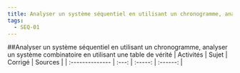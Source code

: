 ```yaml
---
title: Analyser un système séquentiel en utilisant un chronogramme, analyser un système combinatoire en utilisant une table de vérité 
tags:
  - SEQ-01
---
```

[comment]: <> (Généré automatiquement par make_all_activites.py, creation_fichiers_activites)

##Analyser un système séquentiel en utilisant un chronogramme, analyser un système combinatoire en utilisant une table de vérité 
| Activités | Sujet | Corrigé | Sources  | 
| :-------------- | :---: | :-----: | :------: | 

